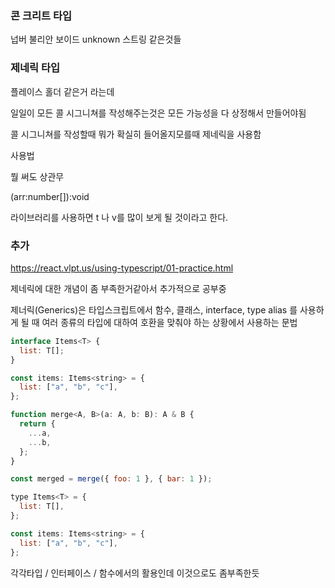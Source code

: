 ### 콘 크리트 타입

넙버 불리안 보이드 unknown 스트링 같은것들

### 제네릭 타입

플레이스 홀더 같은거 라는데

일일이 모든 콜 시그니쳐를 작성해주는것은 모든 가능성을 다 상정해서 만들어야됨

콜 시그니쳐를 작성할때 뭐가 확실히 들어올지모를때 제네릭을 사용함

사용법

<T>
<V>

뭘 써도 상관무

<T>(arr:number[]):void

라이브러리를 사용하면 t 나 v를 많이 보게 될 것이라고 한다.

### 추가

https://react.vlpt.us/using-typescript/01-practice.html

제네릭에 대한 개념이 좀 부족한거같아서 추가적으로 공부중

제너릭(Generics)은 타입스크립트에서 함수, 클래스, interface, type alias 를 사용하게 될 때 여러 종류의 타입에 대하여 호환을 맞춰야 하는 상황에서 사용하는 문법

```js
interface Items<T> {
  list: T[];
}

const items: Items<string> = {
  list: ["a", "b", "c"],
};

function merge<A, B>(a: A, b: B): A & B {
  return {
    ...a,
    ...b,
  };
}

const merged = merge({ foo: 1 }, { bar: 1 });

type Items<T> = {
  list: T[],
};

const items: Items<string> = {
  list: ["a", "b", "c"],
};
```

각각타입 / 인터페이스 / 함수에서의 활용인데 이것으로도 좀부족한듯
